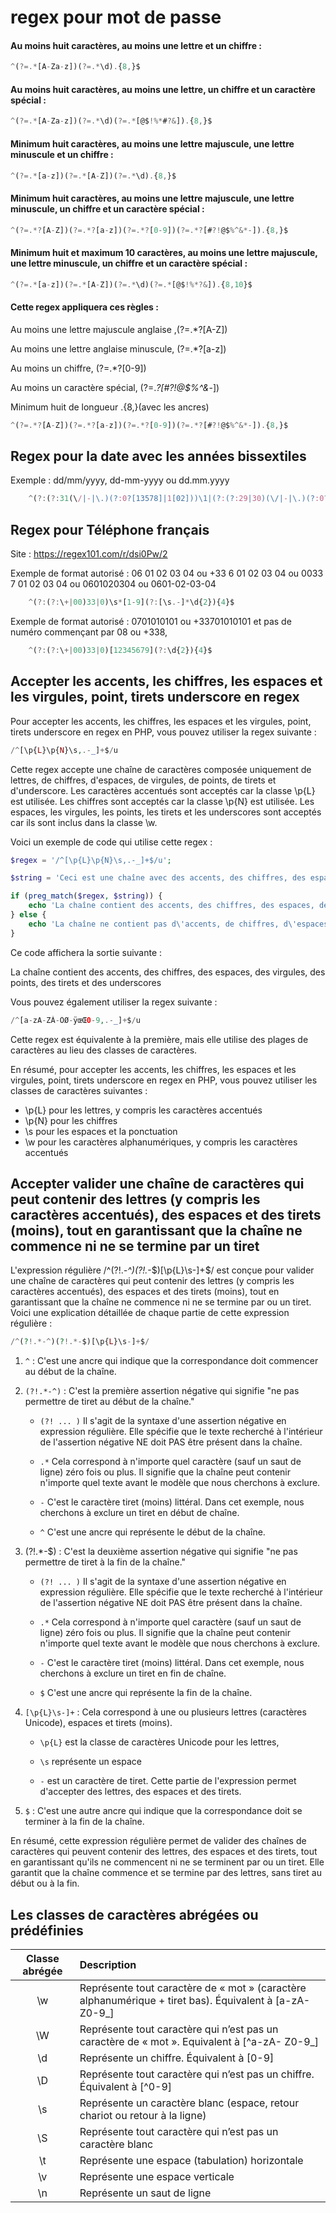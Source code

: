 # regex pour mot de passe



#### Au moins huit caractères, au moins une lettre et un chiffre :
```js
^(?=.*[A-Za-z])(?=.*\d).{8,}$
```


#### Au moins huit caractères, au moins une lettre, un chiffre et un caractère spécial :
```js
^(?=.*[A-Za-z])(?=.*\d)(?=.*[@$!%*#?&]).{8,}$
```

#### Minimum huit caractères, au moins une lettre majuscule, une lettre minuscule et un chiffre :
```js
^(?=.*[a-z])(?=.*[A-Z])(?=.*\d).{8,}$
```


#### Minimum huit caractères, au moins une lettre majuscule, une lettre minuscule, un chiffre et un caractère spécial :
```js
^(?=.*?[A-Z])(?=.*?[a-z])(?=.*?[0-9])(?=.*?[#?!@$%^&*-]).{8,}$
```


#### Minimum huit et maximum 10 caractères, au moins une lettre majuscule, une lettre minuscule, un chiffre et un caractère spécial :
```js
^(?=.*[a-z])(?=.*[A-Z])(?=.*\d)(?=.*[@$!%*?&]).{8,10}$
```

    
#### Cette regex appliquera ces règles :

Au moins une lettre majuscule anglaise ,(?=.*?[A-Z])

Au moins une lettre anglaise minuscule, (?=.*?[a-z])

Au moins un chiffre, (?=.*?[0-9])

Au moins un caractère spécial, (?=.*?[#?!@$%^&*-])

Minimum huit de longueur .{8,}(avec les ancres)

```js
^(?=.*?[A-Z])(?=.*?[a-z])(?=.*?[0-9])(?=.*?[#?!@$%^&*-]).{8,}$
```

## Regex pour la date avec les années bissextiles

Exemple : dd/mm/yyyy, dd-mm-yyyy ou dd.mm.yyyy
```js
    ^(?:(?:31(\/|-|\.)(?:0?[13578]|1[02]))\1|(?:(?:29|30)(\/|-|\.)(?:0?[13-9]|1[0-2])\2))(?:(?:1[6-9]|[2-9]\d)?\d{2})$|^(?:29(\/|-|\.)0?2\3(?:(?:(?:1[6-9]|[2-9]\d)?(?:0[48]|[2468][048]|[13579][26])|(?:(?:16|[2468][048]|[3579][26])00))))$|^(?:0?[1-9]|1\d|2[0-8])(\/|-|\.)(?:(?:0?[1-9])|(?:1[0-2]))\4(?:(?:1[6-9]|[2-9]\d)?\d{2})$
```

## Regex pour Téléphone français

Site : https://regex101.com/r/dsi0Pw/2

Exemple de format autorisé : 06 01 02 03 04 ou +33 6 01 02 03 04 ou 0033 7 01 02 03 04 ou 0601020304 ou 0601-02-03-04
```js
    ^(?:(?:\+|00)33|0)\s*[1-9](?:[\s.-]*\d{2}){4}$
```

Exemple de format autorisé : 0701010101 ou +33701010101 et pas de numéro commençant par 08 ou +338,
```js
    ^(?:(?:\+|00)33|0)[12345679](?:\d{2}){4}$
```

## Accepter les accents, les chiffres, les espaces et les virgules, point, tirets underscore en regex


Pour accepter les accents, les chiffres, les espaces et les virgules, point, tirets underscore en regex en PHP, vous pouvez utiliser la regex suivante :

```php
/^[\p{L}\p{N}\s,.-_]+$/u
```

Cette regex accepte une chaîne de caractères composée uniquement de lettres, de chiffres, d'espaces, de virgules, de points, de tirets et d'underscore. Les caractères accentués sont acceptés car la classe \p{L} est utilisée. Les chiffres sont acceptés car la classe \p{N} est utilisée. Les espaces, les virgules, les points, les tirets et les underscores sont acceptés car ils sont inclus dans la classe \w.

Voici un exemple de code qui utilise cette regex :

```php
$regex = '/^[\p{L}\p{N}\s,.-_]+$/u';

$string = 'Ceci est une chaîne avec des accents, des chiffres, des espaces, des virgules, des points, des tirets et des underscores';

if (preg_match($regex, $string)) {
    echo 'La chaîne contient des accents, des chiffres, des espaces, des virgules, des points, des tirets et des underscores';
} else {
    echo 'La chaîne ne contient pas d\'accents, de chiffres, d\'espaces, de virgules, de points, de tirets ou d\'underscores';
}
```

Ce code affichera la sortie suivante :

La chaîne contient des accents, des chiffres, des espaces, des virgules, des points, des tirets et des underscores

Vous pouvez également utiliser la regex suivante :

```php
/^[a-zA-ZÀ-ÖØ-ÿœŒ0-9,.-_]+$/u
```

Cette regex est équivalente à la première, mais elle utilise des plages de caractères au lieu des classes de caractères.

En résumé, pour accepter les accents, les chiffres, les espaces et les virgules, point, tirets underscore en regex en PHP, vous pouvez utiliser les classes de caractères suivantes :

- \p{L} pour les lettres, y compris les caractères accentués
- \p{N} pour les chiffres
- \s pour les espaces et la ponctuation
- \w pour les caractères alphanumériques, y compris les caractères accentués

## Accepter valider une chaîne de caractères qui peut contenir des lettres (y compris les caractères accentués), des espaces et des tirets (moins), tout en garantissant que la chaîne ne commence ni ne se termine par un tiret

L'expression régulière /^(?!.*-^)(?!.*-$)[\p{L}\s-]+$/ est conçue pour valider une chaîne de caractères qui peut contenir des lettres (y compris les caractères accentués), des espaces et des tirets (moins), tout en garantissant que la chaîne ne commence ni ne se termine par ou un tiret. Voici une explication détaillée de chaque partie de cette expression régulière :

```php
/^(?!.*-^)(?!.*-$)[\p{L}\s-]+$/
```
1. `^` : C'est une ancre qui indique que la correspondance doit commencer au début de la chaîne.

2. `(?!.*-^)` : C'est la première assertion négative qui signifie "ne pas permettre de tiret au début de la chaîne." 
    
    - `(?! ... )`  Il s'agit de la syntaxe d'une assertion négative en expression régulière. Elle spécifie que le texte recherché à l'intérieur de l'assertion négative NE doit PAS être présent dans la chaîne.

    - `.*` Cela correspond à n'importe quel caractère (sauf un saut de ligne) zéro fois ou plus. Il signifie que la chaîne peut contenir n'importe quel texte avant le modèle que nous cherchons à exclure.
    
    - `-` C'est le caractère tiret (moins) littéral. Dans cet exemple, nous cherchons à exclure un tiret en début de chaîne.

    - `^` C'est une ancre qui représente le début de la chaîne.

3. (?!.*-$) : C'est la deuxième assertion négative qui signifie "ne pas permettre de tiret à la fin de la chaîne." 

    - `(?! ... )`  Il s'agit de la syntaxe d'une assertion négative en expression régulière. Elle spécifie que le texte recherché à l'intérieur de l'assertion négative NE doit PAS être présent dans la chaîne.

    - `.*` Cela correspond à n'importe quel caractère (sauf un saut de ligne) zéro fois ou plus. Il signifie que la chaîne peut contenir n'importe quel texte avant le modèle que nous cherchons à exclure.
    
    - `-` C'est le caractère tiret (moins) littéral. Dans cet exemple, nous cherchons à exclure un tiret en fin de chaîne.

    - `$` C'est une ancre qui représente la fin de la chaîne.

4. `[\p{L}\s-]+` : Cela correspond à une ou plusieurs lettres (caractères Unicode), espaces et tirets (moins). 

    - `\p{L}` est la classe de caractères Unicode pour les lettres, 
    
    - `\s` représente un espace 
    
    - `-` est un caractère de tiret. Cette partie de l'expression permet d'accepter des lettres, des espaces et des tirets.

5. `$` : C'est une autre ancre qui indique que la correspondance doit se terminer à la fin de la chaîne.

En résumé, cette expression régulière permet de valider des chaînes de caractères qui peuvent contenir des lettres, des espaces et des tirets, tout en garantissant qu'ils ne commencent ni ne se terminent par ou un tiret. Elle garantit que la chaîne commence et se termine par des lettres, sans tiret au début ou à la fin.

## Les classes de caractères abrégées ou prédéfinies


| Classe abrégée |	Description                                                                                             |
| :------------: | :------------------------------------------------------------------------------------------------------- |
| \w	         | Représente tout caractère de « mot » (caractère alphanumérique + tiret bas). Équivalent à [a-zA-Z0-9_]   |
| \W	         | Représente tout caractère qui n’est pas un caractère de « mot ». Equivalent à [^a-zA- Z0-9_]             |
| \d	         | Représente un chiffre. Équivalent à [0-9]                                                                |
| \D	         | Représente tout caractère qui n’est pas un chiffre. Équivalent à [^0-9]                                  |
| \s	         | Représente un caractère blanc (espace, retour chariot ou retour à la ligne)                              |
| \S	         | Représente tout caractère qui n’est pas un caractère blanc                                               |
| \t	         | Représente une espace (tabulation) horizontale                                                           |
| \v	         | Représente une espace verticale                                                                          |
| \n	         | Représente un saut de ligne                                                                              |